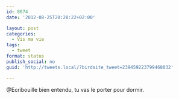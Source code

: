 ```yaml
---
id: 8074
date: '2012-08-25T20:28:22+02:00'

layout: post
categories:
  - Vis ma vie
tags:
  - tweet
format: status
publish_social: no
guid: 'http://tweets.local/?birdsite_tweet=239459223799468032'

---
```


@Ecribouille bien entendu, tu vas le porter pour dormir.